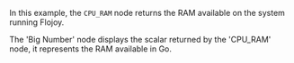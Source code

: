 In this example, the `CPU_RAM` node returns the RAM available on the system running Flojoy.


The 'Big Number' node displays the scalar returned by the 'CPU_RAM' node, it represents the RAM available in Go.

